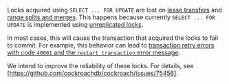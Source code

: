 Locks acquired using `SELECT ... FOR UPDATE` are lost on [lease transfers]() and [range splits and merges](). This happens because currently `SELECT ... FOR UPDATE` is implemented using [unreplicated locks]().

In most cases, this will cause the transaction that acquired the locks to fail to commit. For example, this behavior can lead to [transaction retry errors with code `40001` and the `restart transaction` error message](common-errors.html#restart-transactions).

We intend to improve the reliability of these locks. For details, see [https://github.com/cockroachdb/cockroach/issues/75456].
